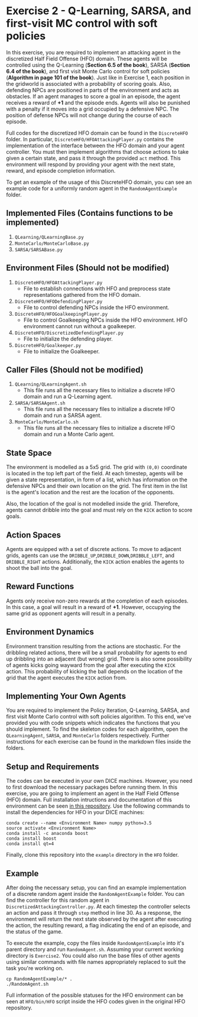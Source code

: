 # Exercise 2 - Q-Learning, SARSA, and first-visit MC control with soft policies

In this exercise, you are required to implement an attacking agent in the discretized Half Field Offense (HFO) domain. These agents will be controlled using the Q-Learning (**Section 6.5 of the book**), SARSA (**Section 6.4 of the book**), and first visit Monte Carlo control for soft policies (**Algorithm in page 101 of the book**). Just like in Exercise 1, each position in the gridworld is associated with a probability of scoring goals. Also, defending NPCs are positioned in parts of the environment and acts as obstacles. If an agent manages to score a goal in an episode, the agent receives a reward of **+1** and the episode ends. Agents will also be punished with a penalty if it moves into a grid occupied by a defensive NPC. The position of defense NPCs will not change during the course of each episode. 

Full codes for the discretized HFO domain can be found in the `DiscreteHFO` folder. In particular, `DiscreteHFO/HFOAttackingPlayer.py` contains the implementation of the interface between the HFO domain and your agent controller. You must then implement algorithms that choose actions to take given a certain state, and pass it through the provided `act` method. This environment will respond by providing your agent with the next state, reward, and episode completion information. 

To get an example of the usage of this DiscreteHFO domain, you can see an example code for a uniformly random agent in the `RandomAgentExample` folder.

## Implemented Files (**Contains functions to be implemented**)
1. `QLearning/QLearningBase.py`
2. `MonteCarlo/MonteCarloBase.py`
3. `SARSA/SARSABase.py`

## Environment Files (**Should not be modified**)
1. `DiscreteHFO/HFOAttackingPlayer.py`
   - File to establish connections with HFO and preprocess state representations gathered from the HFO domain.
2. `DiscreteHFO/HFODefendingPlayer.py`
   - File to control defending NPCs inside the HFO environment. 
3. `DiscreteHFO/HFOGoalkeepingPlayer.py`
   - File to control Goalkeeping NPCs inside the HFO environment. HFO environment cannot run without a goalkeeper. 
4. `DiscreteHFO/DiscretizedDefendingPlayer.py`
   - File to initialize the defending player.
5. `DiscreteHFO/Goalkeeper.py`
   - File to initialize the Goalkeeper.
   
## Caller Files (**Should not be modified**)
1. `QLearning/QLearningAgent.sh`
   - This file runs all the necessary files to initialize a discrete HFO domain and run a Q-Learning agent.
2. `SARSA/SARSAAgent.sh`
   - This file runs all the necessary files to initialize a discrete HFO domain and run a SARSA agent.
3. `MonteCarlo/MonteCarlo.sh`
   - This file runs all the necessary files to initialize a discrete HFO domain and run a Monte Carlo agent.
   
## State Space
The environment is modelled as a 5x5 grid. The grid with `(0,0)` coordinate is located in the top left part of the field. At each timestep, agents will be given a state representation, in form of a list, which has information on the defensive NPCs and their own location on the grid. The first item in the list is the agent's location and the rest are the location of the opponents. 

Also, the location of the goal is not modelled inside the grid. Therefore, agents cannot dribble into the goal and must rely on the `KICK` action to score goals. 

## Action Spaces
Agents are equipped with a set of discrete actions. To move to adjacent grids, agents can use the `DRIBBLE_UP`,`DRIBBLE_DOWN`,`DRIBBLE_LEFT`, and `DRIBBLE_RIGHT` actions. Additionally, the `KICK` action enables the agents to shoot the ball into the goal. 

## Reward Functions
Agents only receive non-zero rewards at the completion of each episodes. In this case, a goal will result in a reward of **+1**. However, occupying the same grid as opponent agents will result in a penalty.

## Environment Dynamics
Environment transition resulting from the actions are stochastic. For the dribbling related actions, there will be a small probability for agents to end up dribbling into an adjacent (but wrong) grid. There is also some possibility of agents kicks going wayward from the goal after executing the `KICK` action. This probability of kicking the ball depends on the location of the grid that the agent executes the `KICK` action from.

## Implementing Your Own Agents
You are required to implement the Policy Iteration, Q-Learning, SARSA, and first visit Monte Carlo control with soft policies algorithm. To this end, we've provided you with code snippets which indicates the functions that you should implement. To find the skeleton codes for each algorithm, open the `QLearningAgent`, `SARSA`, and `MonteCarlo` folders respectively. Further instructions for each exercise can be found in the markdown files inside the folders.

## Setup and Requirements

The codes can be executed in your own DICE machines. However, you need to first download the necessary packages before running them. In this exercise, you are going to implement an agent in the Half Field Offense (HFO) domain. Full installation intructions and documentation of this environment can be seen [in this repository](https://github.com/raharrasy/HFO). Use the following commands to install the dependencies for HFO in your DICE machines:

```
conda create --name <Environment Name> numpy python=3.5
source activate <Environment Name>
conda install -c anaconda boost
conda install boost
conda install qt=4
```  

Finally, clone this repository into the `example` directory in the `HFO` folder.

## Example
After doing the necessary setup, you can find an example implementation of a discrete random agent inside the `RandomAgentExample` folder. You can find the controller for this random agent in `DiscretizedAttackingController.py`. At each timestep the controller selects an action and pass it through `step` method in line 30. As a response, the environment will return the next state observed by the agent after executing the action, the resulting reward, a flag indicating the end of an episode, and the status of the game. 

To execute the example, copy the files inside `RandomAgentExample` into it's parent directory and run `RandomAgent.sh`. Assuming your current working directory is `Exercise2`. You could also run the base files of other agents using similar commands with file names appropriately replaced to suit the task you're working on.

```
cp RandomAgentExample/* .
./RandomAgent.sh
```

Full information of the possible statuses for the HFO environment can be seen at `HFO/bin/HFO` script inside the HFO codes given in the original HFO repository.

